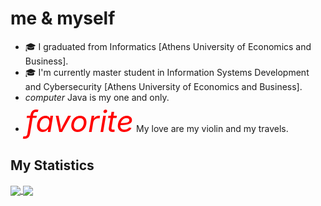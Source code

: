 # me & myself

- 🎓 I graduated from Informatics [Athens University of Economics and Business].
- 🎓 I'm currently master student in Information Systems Development and Cybersecurity [Athens University of Economics and Business].
- <i class="material-icons">computer</i> Java is my one and only.
- <i class="material-icons" style="font-size:48px;color:red;">favorite</i> My love are my violin and my travels. 

## My Statistics

<a href="https://github.com/lydia-ath/lydia-ath">
  <img align="center" src="https://github-readme-stats.vercel.app/api/top-langs/?username=lydia-ath&langs_count=4&title_color=FFFFFF&icon_color=FFFFFF&text_color=FFFFFF&bg_color=0D1117&hide=vhdl,html" />
</a>
<a href="https://github.com/lydia-ath/lydia-ath">
  <img align="center" src="https://github-readme-stats.vercel.app/api?username=lydia-ath&show_icons=true&line_height=33&count_private=true&title_color=FFFFFF&icon_color=FFFFFF&text_color=FFFFFF&bg_color=0D1117" />
</a>

